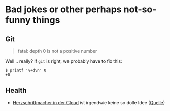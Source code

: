 # Bad jokes or other perhaps not-so-funny things

## Git

> fatal: depth 0 is not a positive number

Well .. really?  If `git` is right, we probably have to fix this:

    $ printf '%+d\n' 0
    +0

## Health

- [Herzschrittmacher in der Cloud](https://forums.aws.amazon.com/thread.jspa?threadID=65649&tstart=0) ist irgendwie keine so dolle Idee ([Quelle](https://www.heise.de/forum/heise-online/News-Kommentare/Cloud-Anbieter-idgard-verliert-Schluessel-einige-Daten-nicht-mehr-erreichbar/geht-noch-besser/posting-35933099/show/))
